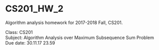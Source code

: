 # CS201_HW_2
Algorithm analysis homework for 2017-2018 Fall, CS201. 

Class: CS201 <br>
Subject: Algorithm Analysis over Maximum Subsequence Sum Problem <br>
Due date: 30.11.17 23.59 <br>
